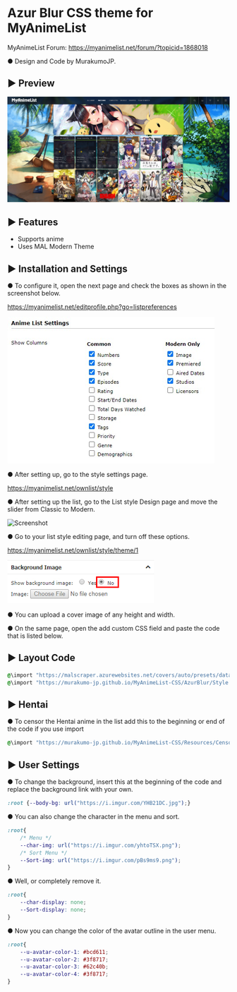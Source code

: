 # Azur Blur CSS theme for MyAnimeList

MyAnimeList Forum: https://myanimelist.net/forum/?topicid=1868018

● Design and Code by MurakumoJP.

## ► Preview
![Screenshot](AzurBlur.jpg?raw=true)

## ► Features

* Supports anime
* Uses MAL Modern Theme

## ► Installation and Settings

● To configure it, open the next page and check the boxes as shown in the screenshot below.

https://myanimelist.net/editprofile.php?go=listpreferences

![Screenshot](Settings/AnimeListSettings.jpg?raw=true)

● After setting up, go to the style settings page.

https://myanimelist.net/ownlist/style

● After setting up the list, go to the List style Design page and move the slider from Classic to Modern.

![Screenshot](../Eorzea_Collection/preview/ListSettings/StyleEdit.png?raw=true)

● Go to your list style editing page, and turn off these options.

https://myanimelist.net/ownlist/style/theme/1

![Screenshot](Settings/BgOff.jpg?raw=true)

● You can upload a cover image of any height and width.

● On the same page, open the add custom CSS field and paste the code that is listed below.

## ► Layout Code

```css
@\import "https://malscraper.azurewebsites.net/covers/auto/presets/dataimagelinkafter";
@\import "https://murakumo-jp.github.io/MyAnimeList-CSS/AzurBlur/Style.min.css";
```
## ► Hentai

● To censor the Hentai anime in the list add this to the beginning or end of the code if you use import

```css
@\import "https://murakumo-jp.github.io/MyAnimeList-CSS/Resources/Censorship/R18Cover.min.css";
```

## ► User Settings

● To change the background, insert this at the beginning of the code and replace the background link with your own.

```css
:root {--body-bg: url("https://i.imgur.com/YHB21DC.jpg");}
```

● You can also change the character in the menu and sort.

```css
:root{
	/* Menu */
	--char-img: url("https://i.imgur.com/yhtoTSX.png");
	/* Sort Menu */
	--Sort-img: url("https://i.imgur.com/pBs9ms9.png");
}
```

● Well, or completely remove it.

```css
:root{
	--char-display: none;
	--Sort-display: none;
}
```
● Now you can change the color of the avatar outline in the user menu.

```css
:root{
    --u-avatar-color-1: #bcd611;
    --u-avatar-color-2: #3f8717;
    --u-avatar-color-3: #62c40b;
    --u-avatar-color-4: #3f8717;
}
```
